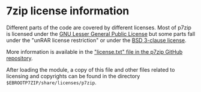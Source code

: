 # 7zip license information

Different parts of the code are covered by different licenses.
Most of p7zip is licensed under the
[GNU Lesser General Public License](https://www.gnu.org/licenses/old-licenses/lgpl-2.1.html) 
but some parts fall under the "unRAR license restriction"
or under the 
[BSD 3-clause license](https://opensource.org/license/bsd-3-clause/).

More information is available in the
["license.txt" file in the p7zip GitHub repository](https://github.com/p7zip-project/p7zip/blob/master/DOC/License.txt).

After loading the module, a copy of this file and other files related to licensing 
and copyrights can be found in the directory
`$EBROOTP7ZIP/share/licenses/p7zip`.
